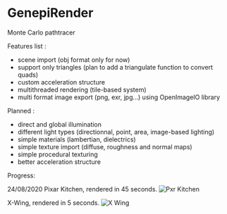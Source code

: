# GenepiRender

Monte Carlo pathtracer

Features list :
- scene import (obj format only for now)
- support only triangles (plan to add a triangulate function to convert quads)
- custom acceleration structure
- multithreaded rendering (tile-based system)
- multi format image export (png, exr, jpg...) using OpenImageIO library


Planned :
- direct and global illumination
- different light types (directionnal, point, area, image-based lighting)
- simple materials (lambertian, dielectrics)
- simple texture import (diffuse, roughness and normal maps)
- simple procedural texturing
- better acceleration structure



Progress:

24/08/2020
Pixar Kitchen, rendered in 45 seconds.
![Pxr Kitchen](https://imgur.com/fOvsSbw.png)

X-Wing, rendered in 5 seconds.
![X Wing](https://imgur.com/sKMp5yJ.png)
